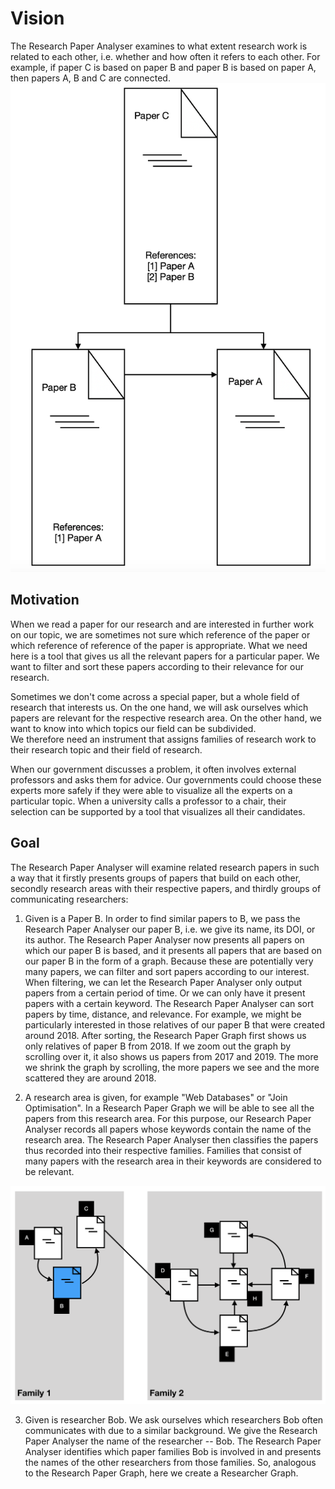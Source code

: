# Vision
The Research Paper Analyser examines to what extent research work is related to each other, 
i.e. whether and how often it refers to each other. 
For example, if paper C is based on paper B and paper B is based on paper A, then papers A, B and C are connected. 
![../img/img_01.png](../img/img_01.png)

## Motivation
When we read a paper for our research and are interested in further work on our topic, 
we are sometimes not sure which reference of the paper or which reference of reference of the paper is appropriate. 
What we need here is a tool that gives us all the relevant papers for a particular paper. 
We want to filter and sort these papers according to their relevance for our research.

Sometimes we don't come across a special paper, but a whole field of research that interests us. 
On the one hand, we will ask ourselves which papers are relevant for the respective research area. 
On the other hand, we want to know into which topics our field can be subdivided.  
We therefore need an instrument that assigns families of research work to their research topic and their field of research.

When our government discusses a problem, it often involves external professors and asks them for advice. 
Our governments could choose these experts more safely if they were able to visualize all the experts on a particular topic. 
When a university calls a professor to a chair, their selection can be supported by a tool that visualizes all their candidates. 

## Goal
The Research Paper Analyser will examine related research papers in such a way that it firstly presents groups of 
papers that build on each other, secondly research areas with their respective papers, and thirdly groups of 
communicating researchers:

1. Given is a Paper B. 
In order to find similar papers to B, we pass the Research Paper Analyser our paper B, i.e. 
we give its name, its DOI, or its author.
The Research Paper Analyser now presents all papers on which our paper B is based, and it presents all papers 
that are based on our paper B in the form of a graph. 
Because these are potentially very many papers, we can filter and sort papers according to our interest. 
When filtering, we can let the Research Paper Analyser only output papers from a certain period of time. 
Or we can only have it present papers with a certain keyword.
The Research Paper Analyser can sort papers by time, distance, and relevance. 
For example, we might be particularly interested in those relatives of our paper B that were created around 2018. 
After sorting, the Research Paper Graph first shows us only relatives of paper B from 2018. 
If we zoom out the graph by scrolling over it, it also shows us papers from 2017 and 2019. 
The more we shrink the graph by scrolling, the more papers we see and the more scattered they are around 2018.

2. A research area is given, for example "Web Databases" or "Join Optimisation". 
In a Research Paper Graph we will be able to see all the papers from this research area. 
For this purpose, our Research Paper Analyser records all papers whose keywords contain the name of the research area. 
The Research Paper Analyser then classifies the papers thus recorded into their respective families. 
Families that consist of many papers with the research area in their keywords are considered to be relevant.

![../img/img_02.png](../img/img_02.png)

3. Given is researcher Bob. 
We ask ourselves which researchers Bob often communicates with due to a similar background. 
We give the Research Paper Analyser the name of the researcher -- Bob. 
The Research Paper Analyser identifies which paper families Bob is involved in and presents the names of the other 
researchers from those families. 
So, analogous to the Research Paper Graph, here we create a Researcher Graph. 
